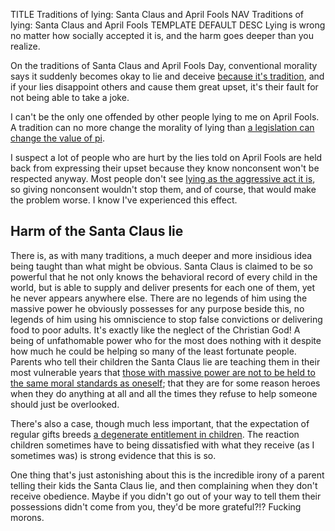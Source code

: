 TITLE Traditions of lying: Santa Claus and April Fools
NAV Traditions of lying: Santa Claus and April Fools
TEMPLATE DEFAULT
DESC Lying is wrong no matter how socially accepted it is, and the harm goes deeper than you realize.

On the traditions of Santa Claus and April Fools Day, conventional morality says it suddenly becomes okay to lie and deceive [because it's tradition](https://www.changingminds.org/disciplines/argument/fallacies/appeal_tradition.htm), and if your lies disappoint others and cause them great upset, it's their fault for not being able to take a joke.

I can't be the only one offended by other people lying to me on April Fools. A tradition can no more change the morality of lying than [a legislation can change the value of pi](https://en.wikipedia.org/wiki/Indiana_Pi_Bill).

I suspect a lot of people who are hurt by the lies told on April Fools are held back from expressing their upset because they know nonconsent won't be respected anyway. Most people don't see [lying as the aggressive act it is](property#lying-as-a-consent-violation), so giving nonconsent wouldn't stop them, and of course, that would make the problem worse. I know I've experienced this effect. <!--If you were to enact retribution, you'd make enemies of everyone.-->

## Harm of the Santa Claus lie

There is, as with many traditions, a much deeper and more insidious idea being taught than what might be obvious. Santa Claus is claimed to be so powerful that he not only knows the behavioral record of every child in the world, but is able to supply and deliver presents for each one of them, yet he never appears anywhere else. There are no legends of him using the massive power he obviously possesses for any purpose beside this, no legends of him using his omniscience to stop false convictions or delivering food to poor adults. It's exactly like the neglect of the Christian God! A being of unfathomable power who for the most does nothing with it despite how much he could be helping so many of the least fortunate people. Parents who tell their children the Santa Claus lie are teaching them in their most vulnerable years that [those with massive power are not to be held to the same moral standards as oneself](anarchism); that they are for some reason heroes when they do anything at all and all the times they refuse to help someone should just be overlooked.

There's also a case, though much less important, that the expectation of regular gifts breeds [a degenerate entitlement in children](sheltering_children). The reaction children sometimes have to being dissatisfied with what they receive (as I sometimes was) is strong evidence that this is so.

One thing that's just astonishing about this is the incredible irony of a parent telling their kids the Santa Claus lie, and then complaining when they don't receive obedience. Maybe if you didn't go out of your way to tell them their possessions didn't come from you, they'd be more grateful?!? Fucking morons.
